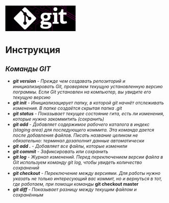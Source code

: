 ![Логотип](/pictures/git.png)
# **Инструкция**
## ***Команды GIT***
* ***git version*** - *Прежде чем создавать репозиторий и инициализировать Git, проверяем текущую установленную версию пограммы. Если Git установлен на компьютер, вы увидите его текущую версию*
* ***git init*** - *Инициализацирует папку, в которой git начнёт отслеживать изменения. В папке создаётся скрытая папка .git*
* ***git status*** - *Показывает текущее состояние гита, есть ли изменения, которые нужно закоммитить (сохранить)*
* ***git add*** - *Добавляет содержимое рабочего каталога в индекс (staging area) для последующего коммита. Эта команда дается после добавления файлов. Писать название целиком не обязательно: терминал дозаполнит данные автоматически*
* ***git add .*** - *Добавляет все файлы, которые изменили*
* ***git commit*** - *Зафиксировать или сохранить*
* ***git log*** - *Журнал изменений. Перед переключением версии файла в Git используем команду git log, чтобы увидеть количество сохранений*
* ***git checkout*** - *Переключение между версиями. Для работы нужно указать не только интересующий вас коммит, но и вернуться в тот, где работаем, при помощи команды* **git checkout master**
* ***git diff*** - *Показывает разницу между текущим файлом и сохранённым*



